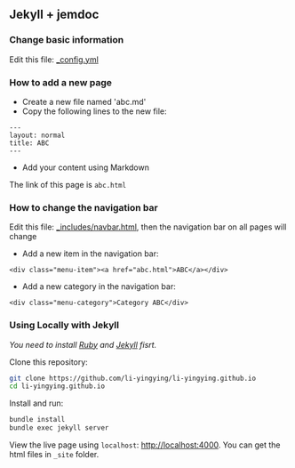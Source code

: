 ## Jekyll + jemdoc

### Change basic information
Edit this file: [_config.yml](_config.yml)

### How to add a new page
- Create a new file named 'abc.md'
- Copy the following lines to the new file:
```
---
layout: normal
title: ABC
---
```
- Add your content using Markdown

The link of this page is `abc.html`

### How to change the navigation bar
Edit this file: [_includes/navbar.html](_includes/navbar.html), then the navigation bar on all pages will change
- Add a new item in the navigation bar:
```
<div class="menu-item"><a href="abc.html">ABC</a></div>
```
- Add a new category in the navigation bar:
```
<div class="menu-category">Category ABC</div>
```

### Using Locally with Jekyll

*You need to install [Ruby](https://www.ruby-lang.org/en/) and [Jekyll](https://jekyllrb.com/) fisrt.*

Clone this repository:

```bash
git clone https://github.com/li-yingying/li-yingying.github.io
cd li-yingying.github.io
```
Install and run:

```bash
bundle install
bundle exec jekyll server
```
View the live page using `localhost`:
<http://localhost:4000>. You can get the html files in `_site` folder.
